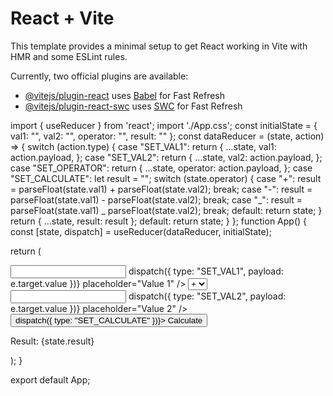 # React + Vite

This template provides a minimal setup to get React working in Vite with HMR and some ESLint rules.

Currently, two official plugins are available:

- [@vitejs/plugin-react](https://github.com/vitejs/vite-plugin-react/blob/main/packages/plugin-react/README.md) uses [Babel](https://babeljs.io/) for Fast Refresh
- [@vitejs/plugin-react-swc](https://github.com/vitejs/vite-plugin-react-swc) uses [SWC](https://swc.rs/) for Fast Refresh

import { useReducer } from 'react';
import './App.css';
const initialState = {
val1: "",
val2: "",
operator: "",
result: ""
};
const dataReducer = (state, action) => {
switch (action.type) {
case "SET_VAL1":
return {
...state,
val1: action.payload,
};
case "SET_VAL2":
return {
...state,
val2: action.payload,
};
case "SET_OPERATOR":
return {
...state,
operator: action.payload,
};
case "SET_CALCULATE":
let result = "";
switch (state.operator) {
case "+":
result = parseFloat(state.val1) + parseFloat(state.val2);
break;
case "-":
result = parseFloat(state.val1) - parseFloat(state.val2);
break;
case "_":
result = parseFloat(state.val1) _ parseFloat(state.val2);
break;
default:
return state;
}
return { ...state, result: result };
default:
return state;
}
};
function App() {
const [state, dispatch] = useReducer(dataReducer, initialState);

return (
<div>
<input
type="number"
onChange={(e) => dispatch({ type: "SET_VAL1", payload: e.target.value })}
placeholder="Value 1"
/>
<select
onChange={(e) => dispatch({ type: "SET_OPERATOR", payload: e.target.value })} >
<option value="+">+</option>
<option value="-">-</option>
<option value="*">\*</option>
</select>
<input
type="number"
onChange={(e) => dispatch({ type: "SET_VAL2", payload: e.target.value })}
placeholder="Value 2"
/>
<button onClick={() => dispatch({ type: "SET_CALCULATE" })}>
Calculate
</button>
<p>Result: {state.result}</p>
</div>
);
}

export default App;

<!--  -->
